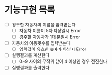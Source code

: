 # 기능구현 목록
- [ ] 경주할 자동차의 이름을 입력받는다
    - [ ] 자동차 이름이 5자 이상일시 Error
    - [ ] 경주할 자동차가 1대 뿐일시 Error
- [ ] 자동차의 이동횟수를 입력받는다
    - [ ] 입력값이 유효한 숫자가 아닐시 Error
- [ ] 실행결과를 계산한다
    - [ ] 0~9 사이의 무작위 값이 4 이상인 경우 전진한다
- [ ] 실행결과를 출력한다